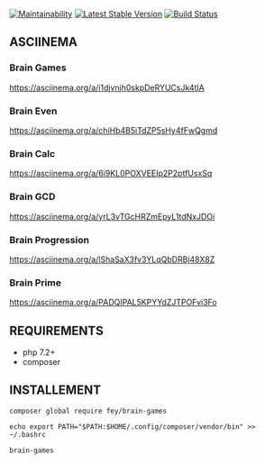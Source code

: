 [![Maintainability](https://api.codeclimate.com/v1/badges/26b6bc42bcb9e18e03ed/maintainability)](https://codeclimate.com/github/fey/project-lvl1-s396/maintainability)
[![Latest Stable Version](https://poser.pugx.org/fey/brain-games/v/stable)](https://packagist.org/packages/fey/brain-games)
[![Build Status](https://travis-ci.org/fey/project-lvl1-s396.svg?branch=master)](https://travis-ci.org/fey/project-lvl1-s396)


## ASCIINEMA
### Brain Games
https://asciinema.org/a/i1djvnjh0skpDeRYUCsJk4tIA

### Brain Even

https://asciinema.org/a/chiHb4B5iTdZP5sHy4fFwQgmd

### Brain Calc

https://asciinema.org/a/6i9KL0POXVEEIp2P2ptfUsxSq

### Brain GCD

https://asciinema.org/a/yrL3vTGcHRZmEpyL1tdNxJDOi

### Brain Progression

https://asciinema.org/a/lShaSaX3fv3YLqQbDRBj48X8Z

### Brain Prime

https://asciinema.org/a/PADQIPAL5KPYYdZJTPOFvi3Fo

## REQUIREMENTS
* php 7.2+
* composer

## INSTALLEMENT

`composer global require fey/brain-games`

`echo export PATH="$PATH:$HOME/.config/composer/vendor/bin" >> ~/.bashrc`

`brain-games`
